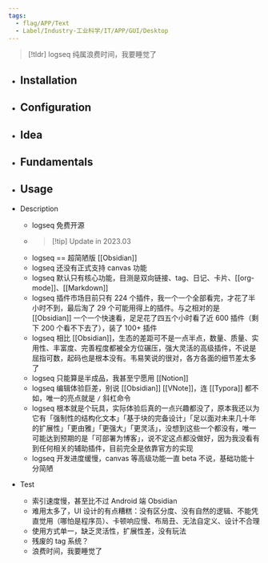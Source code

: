 ```yaml
---
tags:
  - flag/APP/Text
  - Label/Industry-工业科学/IT/APP/GUI/Desktop
---
```


> [!tldr]
> logseq 纯属浪费时间，我要睡觉了

- Installation
    - 

- Configuration
    - 

- Idea
    - 

- Fundamentals
    - 

- Usage
    - 

- Description
    - logseq 免费开源
    - > [!tip] Update in 2023.03
    - logseq == 超简陋版 [[Obsidian]]
    - logseq 还没有正式支持 canvas 功能
    - logseq 默认只有核心功能，目测是双向链接、tag、日记、卡片、[[org-mode]]、[[Markdown]]
    - logseq 插件市场目前只有 224 个插件，我一个一个全部看完，才花了半小时不到，最后淘了 29 个可能用得上的插件。与之相对的是 [[Obsidian]] 一个一个快速看，足足花了四五个小时看了近 600 插件（剩下 200 个看不下去了），装了 100+ 插件
    - logseq 相比 [[Obsidian]]，生态的差距可不是一点半点，数量、质量、实用性、丰富度、完善程度都被全方位碾压，强大灵活的高级插件，不说是屈指可数，起码也是根本没有。韦易笑说的很对，各方各面的细节差太多了
    - logseq 只能算是半成品，我甚至宁愿用 [[Notion]]
    - logseq 编辑体验巨差，别说 [[Obsidian]] [[VNote]]，连 [[Typora]] 都不如，唯一的亮点就是 `/` 斜杠命令
    - logseq 根本就是个玩具，实际体验后真的一点兴趣都没了，原本我还以为它有「强制性的结构化文本」「基于块的完备设计」「足以面对未来几十年的扩展性」「更由雅」「更强大」「更灵活」，没想到这些一个都没有，唯一可能达到预期的是「可部署为博客」，说不定这点都没做好，因为我没看有到任何相关的辅助插件，目前完全是依靠官方的实现
    - logseq 开发进度缓慢，canvas 等高级功能一直 beta 不说，基础功能十分简陋

- Test
    - 索引速度慢，甚至比不过 Android 端 Obsidian
    - 难用太多了，UI 设计的有点糟糕：没有区分度、没有自然的逻辑、不能凭直觉用（哪怕是程序员）、卡顿响应慢、布局丑、无法自定义、设计不合理
    - 使用方式单一，缺乏灵活性，扩展性差，没有玩法
    - 残废的 tag 系统？
    - 浪费时间，我要睡觉了
